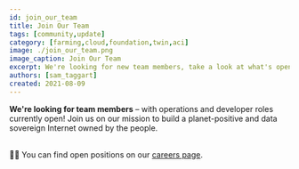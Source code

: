 ```yaml
---
id: join_our_team
title: Join Our Team
tags: [community,update]
category: [farming,cloud,foundation,twin,aci]
image: ./join_our_team.png
image_caption: Join Our Team
excerpt: We're looking for new team members, take a look at what's open!
authors: [sam_taggart]
created: 2021-08-09
---
```


**We're looking for team members** – with operations and developer roles currently open! Join us on our mission to build a planet-positive and data sovereign Internet owned by the people.
<br/>
<br/>

👩‍💻 You can find open positions on our [careers page](https://threefold.io/careers).
